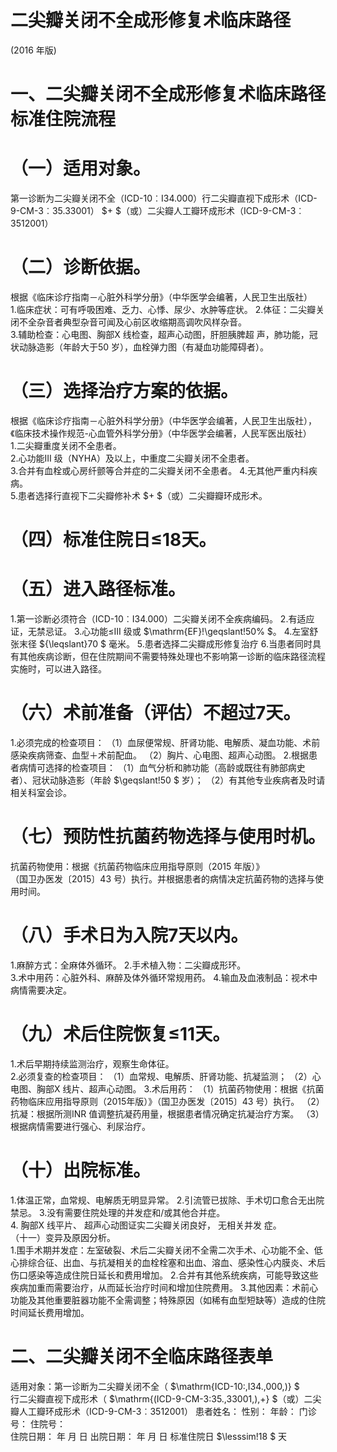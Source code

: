 # 二尖瓣关闭不全成形修复术临床路径  
(2016 年版)  
# 一、二尖瓣关闭不全成形修复术临床路径标准住院流程  
# （一）适用对象。  
第一诊断为二尖瓣关闭不全（ICD-10︰I34.000）行二尖瓣直视下成形术（ICD-9-CM-3︰35.33001） $+ $（或）二尖瓣人工瓣环成形术（ICD-9-CM-3︰3512001）  
# （二）诊断依据。  
根据《临床诊疗指南－心脏外科学分册》（中华医学会编著，人民卫生出版社）  
1.临床症状：可有呼吸困难、乏力、心悸、尿少、水肿等症状。 
2.体征：二尖瓣关闭不全杂音者典型杂音可闻及心前区收缩期高调吹风样杂音。  
3.辅助检查：心电图、胸部X 线检查，超声心动图，肝胆胰脾超 声，肺功能，冠状动脉造影（年龄大于50 岁），血栓弹力图（有凝血功能障碍者）。  
# （三）选择治疗方案的依据。  
根据《临床诊疗指南－心脏外科学分册》（中华医学会编著，人民卫生出版社），《临床技术操作规范-心血管外科学分册》（中华医学会编著，人民军医出版社）  
1.二尖瓣重度关闭不全患者。  
2.心功能III 级（NYHA）及以上，中重度二尖瓣关闭不全患者。  
3.合并有血栓或心房纤颤等合并症的二尖瓣关闭不全患者。
4.无其他严重内科疾病。  
5.患者选择行直视下二尖瓣修补术 $+ $（或）二尖瓣瓣环成形术。  
# （四）标准住院日≤18天。  
# （五）进入路径标准。  
1.第一诊断必须符合（ICD-10︰I34.000）二尖瓣关闭不全疾病编码。 
2.有适应证，无禁忌证。 
3.心功能≤III 级或 $\mathrm{EF}\!\geqslant\!50\% $。 
4.左室舒张末径 ${\leqslant}70 $ 毫米。 
5.患者选择二尖瓣成形修复治疗 
 6.当患者同时具有其他疾病诊断，但在住院期间不需要特殊处理也不影响第一诊断的临床路径流程实施时，可以进入路径。  
# （六）术前准备（评估）不超过7天。  
1.必须完成的检查项目： 
（1）血尿便常规、肝肾功能、电解质、凝血功能、术前感染疾病筛查、血型＋术前配血。 
（2）胸片、心电图、超声心动图。 
2.根据患者病情可选择的检查项目： 
（1）血气分析和肺功能（高龄或既往有肺部病史者）、冠状动脉造影（年龄 $\geqslant\!50 $ 岁）； （2）有其他专业疾病者及时请相关科室会诊。  
# （七）预防性抗菌药物选择与使用时机。  
抗菌药物使用：根据《抗菌药物临床应用指导原则（2015 年版）》  
（国卫办医发〔2015〕43 号）执行。并根据患者的病情决定抗菌药物的选择与使用时间。  
# （八）手术日为入院7天以内。  
1.麻醉方式：全麻体外循环。 
2.手术植入物：二尖瓣成形环。  
 3.术中用药：心脏外科、麻醉及体外循环常规用药。 
4.输血及血液制品：视术中病情需要决定。  
# （九）术后住院恢复≤11天。  
1.术后早期持续监测治疗，观察生命体征。  
2.必须复查的检查项目： 
（1）血常规、电解质、肝肾功能、抗凝监测； 
（2）心电图、胸部X 线片、超声心动图。 
3.术后用药： 
（1）抗菌药物使用：根据《抗菌药物临床应用指导原则（2015年版）》（国卫办医发〔2015〕43 号）执行。 （2）抗凝：根据所测INR 值调整抗凝药用量，根据患者情况确定抗凝治疗方案。 
（3）根据病情需要进行强心、利尿治疗。  
# （十）出院标准。  
1.体温正常，血常规、电解质无明显异常。 
2.引流管已拔除、手术切口愈合无出院禁忌。 
3.没有需要住院处理的并发症和/或其他合并症。  
4. 胸部X 线平片、 超声心动图证实二尖瓣关闭良好， 无相关并发 症。  
（十一）变异及原因分析。  
1.围手术期并发症：左室破裂、术后二尖瓣关闭不全需二次手术、心功能不全、低心排综合征、出血、与抗凝相关的血栓栓塞和出血、溶血、感染性心内膜炎、术后伤口感染等造成住院日延长和费用增加。 2.合并有其他系统疾病，可能导致这些疾病加重而需要治疗，从而延长治疗时间和增加住院费用。 3.其他因素：术前心功能及其他重要脏器功能不全需调整；特殊原因（如稀有血型短缺等）造成的住院时间延长费用增加。  
# 二、二尖瓣关闭不全临床路径表单  
适用对象：第一诊断为二尖瓣关闭不全（ $\mathrm{ICD-10:\,I34.\,000\,)} $  
行二尖瓣直视下成形术（ $\mathrm{(ICD-9-CM-3:35.\,33001\,)\,+} $（或）二尖瓣人工瓣环成形术（ICD-9-CM-3︰3512001） 患者姓名：       性别：   年龄：    门诊号：       住院号：  
住院日期：    年    月    日 出院日期：    年    月    日  标准住院日 $\lesssim\!18 $ 天  
